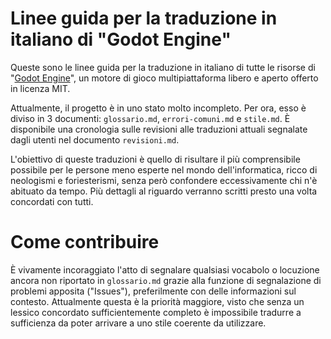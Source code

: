 # Linee guida per la traduzione in italiano di "Godot Engine"

Queste sono le linee guida per la traduzione in italiano di tutte le risorse di "[Godot Engine](godotengine.org)", un motore di gioco multipiattaforma libero e aperto offerto in licenza MIT.

Attualmente, il progetto è in uno stato molto incompleto. Per ora, esso è diviso in 3 documenti: `glossario.md`, `errori-comuni.md` e `stile.md`.
È disponibile una cronologia sulle revisioni alle traduzioni attuali segnalate dagli utenti nel documento `revisioni.md`.

L'obiettivo di queste traduzioni è quello di risultare il più comprensibile possibile per le persone meno esperte nel mondo dell'informatica, ricco di neologismi e foriesterismi, senza però confondere eccessivamente chi n'è abituato da tempo.
Più dettagli al riguardo verranno scritti presto una volta concordati con tutti.

# Come contribuire

È vivamente incoraggiato l'atto di segnalare qualsiasi vocabolo o locuzione ancora non riportato in `glossario.md` grazie alla funzione di segnalazione di problemi apposita ("Issues"), preferilmente con delle informazioni sul contesto.
Attualmente questa è la priorità maggiore, visto che senza un lessico concordato sufficientemente completo è impossibile tradurre a sufficienza da poter arrivare a uno stile coerente da utilizzare.
